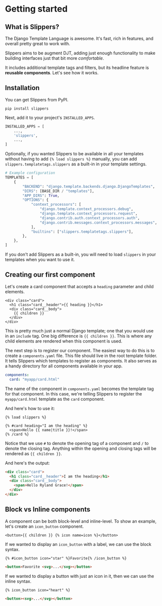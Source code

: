 # Getting started

## What is Slippers?

The Django Template Language is awesome. It's fast, rich in features, and overall pretty great to work with.

Slippers aims to be augment DJT, adding just enough functionality to make building interfaces just that bit more _comfortable_.

It includes additional template tags and filters, but its headline feature is **reusable components**. Let's see how it works.

## Installation

You can get Slippers from PyPI.

```
pip install slippers
```

Next, add it to your project's `INSTALLED_APPS`.

```python title="settings.py"
INSTALLED_APPS = [
    ...,
    'slippers',
    ...,
]
```

Optionally, if you wanted Slippers to be available in all your templates without having to add `{% load slippers %}` manually, you can add `slippers.templatetags.slippers` as a built-in in your template settings.

```python {14}
# Example configuration
TEMPLATES = [
    {
        "BACKEND": "django.template.backends.django.DjangoTemplates",
        "DIRS": [BASE_DIR / "templates"],
        "APP_DIRS": True,
        "OPTIONS": {
            "context_processors": [
                "django.template.context_processors.debug",
                "django.template.context_processors.request",
                "django.contrib.auth.context_processors.auth",
                "django.contrib.messages.context_processors.messages",
            ],
            "builtins": ["slippers.templatetags.slippers"],
        },
    },
]
```

If you don't add Slippers as a built-in, you will need to load `slippers` in your templates when you want to use it.

## Creating our first component

Let's create a card component that accepts a `heading` parameter and child elements.

```django title="myapp/templates/myapp/card.html"
<div class="card">
  <h1 class="card__header">{{ heading }}</h1>
  <div class="card__body">
    {{ children }}
  </div>
</div>
```

This is pretty much just a normal Django template; one that you would use in an `include` tag. One big difference is `{{ children }}`. This is where any child elements are rendered when this component is used.

The next step is to register our component. The easiest way to do this is to create a `components.yaml` file. This file should live in the root template folder. It tells Slippers which templates to register as components. It also serves as a handy directory for all components available in your app.

```yaml title="myapp/templates/components.yaml"
components:
  card: "myapp/card.html"
```

The name of the component in `components.yaml` becomes the template tag for that component. In this case, we're telling Slippers to register the `myapp/card.html` template as the `card` component.

And here's how to use it:

```django
{% load slippers %}

{% #card heading="I am the heading" %}
  <span>Hello {{ name|title }}!</span>
{% /card %}
```

Notice that we use `#` to denote the opening tag of a component and `/` to denote the closing tag. Anything within the opening and closing tags will be rendered as `{{ children }}`.

And here's the output:

```html
<div class="card">
  <h1 class="card__header">I am the heading</h1>
  <div class="card__body">
    <span>Hello Ryland Grace!</span>
  </div>
</div>
```

## Block vs Inline components

A component can be both block-level and inline-level. To show an example, let's create an `icon_button` component.

```django title="icon_button.html"
<button>{{ children }} {% icon name=icon %}</button>
```

If we wanted to display an `icon_button` with a label, we can use the block syntax.

```django
{% #icon_button icon="star" %}Favorite{% /icon_button %}
```

```html title="Output"
<button>Favorite <svg>...</svg></button>
```

If we wanted to display a button with just an icon in it, then we can use the inline syntax.

```django
{% icon_button icon="heart" %}
```

```html title="Output"
<button><svg>...</svg></button>
```
